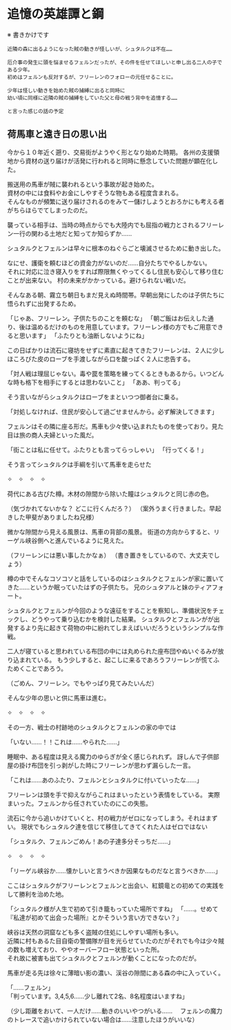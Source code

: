 # 追憶の英雄譚と鋼  

※ 書きかけです  

```  
近隣の森に出るようになった賊の動きが怪しいが、シュタルクは不在……  

厄介事の発生に頭を悩ませるフェルンだったが、その件を任せてほしいと申し出る二人の子である少年。  
初めはフェルンも反対するが、フリーレンのフォローの元任せることに。  

少年は怪しい動きを始めた賊の捕縛に出ると同時に  
幼い頃に同様に近隣の賊の捕縛をしていた父と母の戦う背中を追憶する……  

と言った感じの話の予定  
```  
## 荷馬車と遠き日の思い出

今から１０年近く遡り、交易街がようやく形となり始めた時期。
各州の支援領地から資材の送り届けが活発に行われると同時に懸念していた問題が顕在化した。

搬送用の馬車が賊に襲われるという事故が起き始めた。  
資材の中には食料やお金にしやすそうな物もある程度含まれる。  
そんなものが頻繁に送り届けされるのをみて一儲けしようとおろかにも考える者がちらほらでてしまったのだ。

襲っている相手は、当時の時点からでも大陸内でも屈指の戦力とされるフリーレン一行の関わる土地だと知ってか知らずか……

シュタルクとフェルンは早々に根本のねぐらごと壊滅させるために動き出した。  

なにせ、護衛を頼むほどの資金力がないのだ……自分たちでやるしかない。  
それに対応に泣き寝入りをすれば際限無くやってくるし住民も安心して移り住むことが出来ない。
村の未来がかかっている。避けられない戦いだ。

そんなある朝、霧立ち朝日もまだ見えぬ時間帯。早朝出発にしたのは子供たちに悟られずに出発するため。

「じゃあ、フリーレン。子供たちのことを頼むな」
「朝ご飯はお伝えした通り、後は温めるだけのものを用意しています。フリーレン様の方でもご用意できると思います」
「ふたりとも油断しないようにね」

この日ばかりは流石に寝坊をせずに素直に起きてきたフリーレンは、２人に少しほころびた皮のローブを手渡しながら口を酸っぱく２人に忠告する。

「対人戦は理屈じゃない。毒や罠を策略を練ってくるときもあるから。いつどんな時も格下を相手にするとは思わないこと」
「ああ、判ってる」

そう言いながらシュタルクはローブをまといつつ御者台に乗る。

「対処しなければ、住民が安心して過ごせませんから。必ず解決してきます」

フェルンはその隣に座る形だ。馬車も少々使い込まれたものを使っており。見た目は旅の商人夫婦といった風だ。

「街ことは私に任せて。ふたりとも言ってらっしゃい」
「行ってくる！」

そう言ってシュタルクは手綱を引いて馬車を走らせた

✧　✧　✧　✧

荷代にある古びた樽。木材の隙間から除いた瞳はシュタルクと同じ赤の色。

（気づかれてないかな？ どこに行くんだろ？）
（案外うまく行きました。早起きした甲斐がありましたね兄様）

微かな隙間から見える風景は、馬車の背部の風景。
街道の方向からすると、リーゲル峡谷側へと進んでいるように見えた。

（フリーレンには悪い事したかなぁ）
（書き置きをしているので、大丈夫でしょう）

樽の中でそんなコソコソと話をしているのはシュタルクとフェルンが家に置いてきた……というか眠っていたはずの子供たち。
兄のシュタアルと妹のティアフォート。

シュタルクとフェルンが今回のような遠征をすることを察知し、準備状況をチェックし、どうやって乗り込むかを検討した結果。
シュタルクとフェルンがが出発するより先に起きて荷物の中に紛れてしまえばいいだろうというシンプルな作戦。

二人が寝ていると思われている布団の中には丸められた座布団やぬいぐるみが放り込まれている。
もう少しすると、起こしに来るであろうフリーレンが慌てふためくことであろう。

（ごめん、フリーレン。でもやっぱり見てみたいんだ）

そんな少年の思いと供に馬車は進む。

✧　✧　✧　✧

その一方、戦士の村跡地のシュタルクとフェルンの家の中では

「いない……！！これは……やられた……」

睡眠中、ある程度は見える魔力のゆらぎが全く感じられれず。
訝しんで子供部屋の掛け布団を引っ剥がした時にフリーレンが思わず漏らした一言。

「これは……あのふたり、フェルンとシュタルクに付いていったな……」

フリーレンは頭を手で抑えながらこれはまいったという表情をしている。
実際まいった。フェルンから任されていたのにこの失態。

流石に今から追いかけていくと、村の戦力がゼロになってしまう。それはまずい。
現状でもシュタルク達を信じて移住してきてくれた人はゼロではない

「シュタルク、フェルンごめん！あの子達多分そっちだ……」

✧　✧　✧　✧

「リーゲル峡谷か……懐かしいと言うべきか因果なものだなと言うべきか……」

ここはシュタルクがフリーレンとフェルンと出会い、紅鏡竜との初めての実践をして勝利を治めた地。

「シュタルク様が人生で初めて引き籠もっていた場所ですね」
「……。せめて『私達が初めて出会った場所』とかそういう言い方できない？」

峡谷は天然の洞窟なども多く盗賊の住処にしやすい場所も多い。  
近隣に村もあるた目自衛の警備隊が目を光らせていたのだがそれでも今は少々賊の数も増えており、ややオーバーフロー状態といった所。  
それ故に被害も出てシュタルクとフェルンが動くことになったのだが。

馬車が走る先は徐々に薄暗い影の濃い、渓谷の隙間にある森の中に入っていく。

「……フェルン」  
「判っています。3,4,5,6……少し離れて2名、8名程度はいますね」

（少し距離をおいて、一人だけ……動きのいいやつがいる……
　フェルンの魔力のトレースで追いかけられていない場合は……注意したほうがいいな）  



